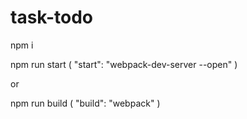 # task-todo
npm i

npm run start ( "start": "webpack-dev-server --open" )

or

npm run build ( "build": "webpack" )
